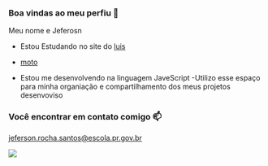 ### Boa vindas ao meu perfiu 🚙

Meu nome e Jeferosn

- Estou Estudando no site do [luis](https://.luis.com.br)

- [moto](https://www.honda.com.br)
 
- Estou me desenvolvendo na linguagem JaveScript
-Utilizo esse espaço para minha organiação e compartilhamento dos meus projetos desenvoviso

### Você encontrar em contato comigo 📫

jeferson.rocha.santos@escola.pr.gov.br


![](https://media.tenor.com/o7LO99ykfccAAAAi/anime-naruto.gif)
